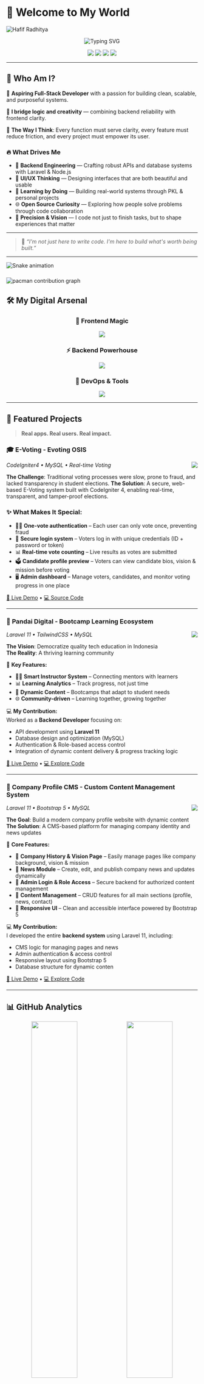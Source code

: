 # 🌟 Welcome to My World

![Hafif Radhitya](/img/banner-github-hafifradhitya.png)

<div align="center">
  <img src="https://readme-typing-svg.herokuapp.com?font=Poppins&weight=600&size=28&pause=1000&color=667EEA&center=true&vCenter=true&width=900&height=60&lines=Backend+Developer;Web+Developer+Enthusiast;Linux+Ubuntu+Enthusiast;Github+Collaboration+Experience" alt="Typing SVG" />
</div>

<p align="center">
  <a href="https://github.com/hafifradhitya"><img src="https://img.shields.io/github/followers/hafifradhitya?label=Followers&style=for-the-badge&logo=github&color=667EEA"></a>
  <a href="https://portofolio-radhityahafif.vercel.app/"><img src="https://img.shields.io/badge/Portfolio-LIVE-success?style=for-the-badge&logo=vercel&logoColor=white" /></a>
  <a href="mailto:hafifradhityaofficial@gmail.com"><img src="https://img.shields.io/badge/Gmail-Let's%20Talk-red?style=for-the-badge&logo=gmail&logoColor=white" /></a>
  <a href="https://linkedin.com/in/radhitya-hafif"><img src="https://img.shields.io/badge/LinkedIn-Connect-blue?style=for-the-badge&logo=linkedin&logoColor=white" /></a>
</p>

---

## 🎯 Who Am I?

🚀 **Aspiring Full-Stack Developer** with a passion for building clean, scalable, and purposeful systems.

🧩 **I bridge logic and creativity** — combining backend reliability with frontend clarity.

🧠 **The Way I Think**: Every function must serve clarity, every feature must reduce friction, and every project must empower its user.

### 🔥 What Drives Me

- 🧱 **Backend Engineering** — Crafting robust APIs and database systems with Laravel & Node.js  
- 🎨 **UI/UX Thinking** — Designing interfaces that are both beautiful and usable  
- 🚀 **Learning by Doing** — Building real-world systems through PKL & personal projects  
- 🌐 **Open Source Curiosity** — Exploring how people solve problems through code collaboration  
- 🎯 **Precision & Vision** — I code not just to finish tasks, but to shape experiences that matter

---

> 💬 *“I'm not just here to write code. I'm here to build what's worth being built.”*


---

<img src="https://raw.githubusercontent.com/hafifradhitya/hafifradhitya/output/snake.svg" alt="Snake animation" />

###

<picture>
  <source media="(prefers-color-scheme: dark)" srcset="https://raw.githubusercontent.com/hafifradhitya/hafifradhitya/output/pacman-contribution-graph-dark.svg">
  <source media="(prefers-color-scheme: light)" srcset="https://raw.githubusercontent.com/hafifradhitya/hafifradhitya/output/pacman-contribution-graph.svg">
  <img alt="pacman contribution graph" src="https://raw.githubusercontent.com/hafifradhitya/hafifradhitya/output/pacman-contribution-graph.svg">
</picture>

###

## 🛠️ My Digital Arsenal

<div align="center">
  
### 🎨 Frontend Magic  
<img src="https://skillicons.dev/icons?i=nextjs,react,tailwind,js,ts,html,css,bootstrap,vite,figma" />

### ⚡ Backend Powerhouse  
<img src="https://skillicons.dev/icons?i=laravel,nodejs,express,php,python,java,mysql,mongodb" />

### 🚀 DevOps & Tools  
<img src="https://skillicons.dev/icons?i=git,github,vscode,postman,vercel" />

</div>


---

## 🌟 Featured Projects

> **Real apps. Real users. Real impact.**

### 🎓 **E-Voting** - Evoting OSIS
<img align="right" src="https://img.shields.io/badge/STATUS-PRIVATE-lightgrey?style=for-the-badge"/>

*CodeIgniter4 • MySQL • Real-time Voting*

**The Challenge**: Traditional voting processes were slow, prone to fraud, and lacked transparency in student elections.
**The Solution**: A secure, web-based E-Voting system built with CodeIgniter 4, enabling real-time, transparent, and tamper-proof elections.

### ✨ What Makes It Special:

- 🧑‍💻 **One-vote authentication** – Each user can only vote once, preventing fraud  
- 🔐 **Secure login system** – Voters log in with unique credentials (ID + password or token)  
- 📊 **Real-time vote counting** – Live results as votes are submitted  
- 🗳️ **Candidate profile preview** – Voters can view candidate bios, vision & mission before voting  
- 🖥️ **Admin dashboard** – Manage voters, candidates, and monitor voting progress in one place


[🚀 Live Demo](#) • [💻 Source Code](https://github.com/hafifradhitya/evoting-app)

---

### 🧠 **Pandai Digital** - Bootcamp Learning Ecosystem
<img align="right" src="https://img.shields.io/badge/STATUS-PRIVATE-lightgrey?style=for-the-badge"/>

*Laravel 11 • TailwindCSS • MySQL*

**The Vision**: Democratize quality tech education in Indonesia  
**The Reality**: A thriving learning community  

🎯 **Key Features:**
- 🧑‍🏫 **Smart Instructor System** – Connecting mentors with learners  
- 📊 **Learning Analytics** – Track progress, not just time  
- 🔄 **Dynamic Content** – Bootcamps that adapt to student needs  
- 🌐 **Community-driven** – Learning together, growing together  

💻 **My Contribution:**  
Worked as a **Backend Developer** focusing on:
- API development using **Laravel 11**
- Database design and optimization (MySQL)
- Authentication & Role-based access control
- Integration of dynamic content delivery & progress tracking logic

[🔗 Live Demo](#) • [💻 Explore Code](https://github.com/hafifradhitya/pandai-digital)


---

### 🏢 **Company Profile CMS** - Custom Content Management System
<img align="right" src="https://img.shields.io/badge/STATUS-PRIVATE-lightgrey?style=for-the-badge"/>

*Laravel 11 • Bootstrap 5 • MySQL*

**The Goal**: Build a modern company profile website with dynamic content  
**The Solution**: A CMS-based platform for managing company identity and news updates

🧩 **Core Features:**
- 🏢 **Company History & Vision Page** – Easily manage pages like company background, vision & mission  
- 📰 **News Module** – Create, edit, and publish company news and updates dynamically  
- 🔐 **Admin Login & Role Access** – Secure backend for authorized content management  
- 📂 **Content Management** – CRUD features for all main sections (profile, news, contact)  
- 🎨 **Responsive UI** – Clean and accessible interface powered by Bootstrap 5

💻 **My Contribution:**  
I developed the entire **backend system** using Laravel 11, including:
- CMS logic for managing pages and news  
- Admin authentication & access control  
- Responsive layout using Bootstrap 5  
- Database structure for dynamic conten

[🔗 Live Demo](#) • [💻 Explore Code](https://github.com/hafifradhitya/pandai-digital)

---

## 📊 GitHub Analytics

<div align="center">
  <img src="https://github-readme-stats.vercel.app/api?username=hafifradhitya&show_icons=true&theme=github_dark&hide_title=false&count_private=true&include_all_commits=true&custom_title=hafifradhitya's%20GitHub%20Stats" width="49%" />
  <img src="https://github-readme-streak-stats.herokuapp.com?user=hafifradhitya&theme=github-dark-blue&hide_border=true" width="49%" />
</div>

<div align="center">
  <img src="https://github-profile-summary-cards.vercel.app/api/cards/profile-details?username=hafifradhitya&theme=github_dark" />
</div>

<div align="center">
  <img src="https://github-readme-activity-graph.vercel.app/graph?username=hafifradhitya&theme=github-compact&hide_border=true&area=true" alt="GitHub Activity Graph" />
</div>

---

## 🌱 What's Next on My Journey

```typescript
interface DeveloperGoals {
  immediate: string[];
  learning: string[];
  building: string[];
  impact: string[];
}

const myRoadmap2025: DeveloperGoals = {
  immediate: [
    "💼 Build a Payroll System for Employee Management",
    "🎨 Master advanced CSS animations and micro-interactions to improve UX",
    "📱 Deepen understanding and hands-on experience in building mobile apps using React Native"
  ],
  learning: [
    "🤖 Learn how to integrate Artificial Intelligence or Machine Learning into web applications",
    "🛡️ Explore Cybersecurity fundamentals using Linux-based systems",
    "🌐 Understand the basic concepts of Web3 and blockchain technologies"
  ],
  building: [
    "🚀 Open-source UI component library",
    "📚 Developer learning platform",
    "🤝 Community management tools"
  ],
  impact: [
    "🌍 Learn 100+ technologies in 2025",
    "📝 Write technical articles that matter",
    "🎯 Launch products that solve real problems"
  ]
};
```

---

## 🤝 Let’s Create Something Extraordinary Together

<div align="center">

### 💬 I’m all in for conversations about:  
**💡 Bold Ideas** • **🧠 Smart Solutions** • **🤝 Creative Collabs** • **📖 Tech Wisdom**

### 📬 Get in Touch:  
**📧 Shoot me an email** to kick off a project | **💼 Connect on LinkedIn** for serious networking | **🌐 Explore my portfolio** to see what I’ve been building

</div>

---

<img src="https://komarev.com/ghpvc/?username=hafifradhitya&label=Profile%20Views&color=667EEA&style=for-the-badge" alt="Profile Views" />

</div>

---

<div align="center">
  <img src="https://readme-typing-svg.herokuapp.com?font=Poppins&size=16&pause=1000&color=667EEA&center=true&vCenter=true&width=600&height=40&lines=%F0%9F%91%81%EF%B8%8F%E2%80%8D%F0%9F%97%A8%EF%B8%8F+Seen+enough.+Now+let's+build+better.+%E2%9A%99%EF%B8%8F" alt="Typing SVG" />
</div>